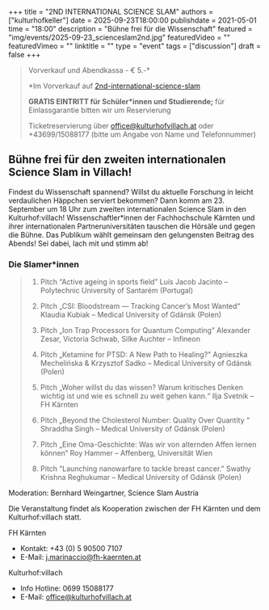 +++
title = "2ND INTERNATIONAL SCIENCE SLAM"
authors = ["kulturhofkeller"]
date = 2025-09-23T18:00:00
publishdate = 2021-05-01
time = "18:00"
description = "Bühne frei für die Wissenschaft"
featured = "img/events/2025-09-23_scienceslam2nd.jpg"
featuredVideo = ""
featuredVimeo = ""
linktitle = ""
type = "event"
tags = ["discussion"]
draft = false
+++

> Vorverkauf und Abendkassa - € 5.-\*
>
> \*Im Vorverkauf auf [2nd-international-science-slam](https://kupfticket.com/events/2nd-international-science-slam)
> 
> **GRATIS EINTRITT für Schüler\*innen und Studierende;** für Einlassgarantie bitten wir um Reservierung
>
> Ticketreservierung über office@kulturhofvillach.at oder +43699/15088177 (bitte um Angabe von Name und Telefonnummer) 

## Bühne frei für den zweiten internationalen Science Slam in Villach!

Findest du Wissenschaft spannend? Willst du aktuelle Forschung in leicht verdaulichen Häppchen serviert bekommen? Dann komm am 23. September um 18 Uhr zum zweiten internationalen Science Slam in den Kulturhof:villach!
Wissenschaftler\*innen der Fachhochschule Kärnten und ihrer internationalen Partneruniversitäten tauschen die Hörsäle und gegen die Bühne. Das Publikum wählt gemeinsam den gelungensten Beitrag des Abends! Sei dabei, lach mit und stimm ab!

### Die Slamer*innen

> 1. Pitch
> “Active ageing in sports field”
> Luís Jacob Jacinto – Polytechnic University of Santarém (Portugal)
>
> 2. Pitch
> „CSI: Bloodstream — Tracking Cancer’s Most Wanted“ 
> Klaudia Kubiak – Medical University of Gdánsk (Polen)
>
> 3. Pitch
> „Ion Trap Processors for Quantum Computing” 
> Alexander Zesar, Victoria Schwab, Silke Auchter – Infineon 
>
> 4. Pitch
> „Ketamine for PTSD: A New Path to Healing?” 
> Agnieszka Mechelińska & Krzysztof Sadko – Medical University of Gdánsk (Polen)
>
> 5. Pitch
> „Woher willst du das wissen? Warum kritisches Denken wichtig ist und wie es schnell zu weit gehen kann.“ 
> Ilja Svetnik – FH Kärnten 
>
> 6. Pitch
> „Beyond the Cholesterol Number: Quality Over Quantity “ 
> Shraddha Singh – Medical University of Gdánsk (Polen)
>
> 7. Pitch
> „Eine Oma-Geschichte: Was wir von alternden Affen lernen können“
> Roy Hammer – Affenberg, Universität Wien
>
> 8. Pitch
> “Launching nanowarfare to tackle breast cancer.”
> Swathy Krishna Reghukumar – Medical University of Gdánsk (Polen)

Moderation: Bernhard Weingartner, Science Slam Austria

Die Veranstaltung findet als Kooperation zwischen der FH Kärnten und dem Kulturhof:villach statt.

FH Kärnten
- Kontakt: +43 (0) 5 90500 7107
- E-Mail: j.marinaccio@fh-kaernten.at

Kulturhof:villach
- Info Hotline: 0699 15088177 
- E-Mail: office@kulturhofvillach.at
